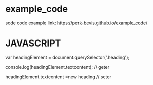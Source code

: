 # example_code
sode code example
link: https://perk-bevis.github.io/example_code/

# JAVASCRIPT

var headingElement = document.querySelector('.heading');

console.log(headingElement.textcontent); // geter 

headingElement.textcontent =new heading // seter
